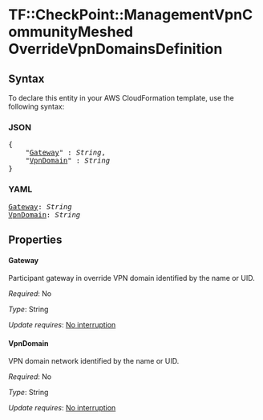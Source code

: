 # TF::CheckPoint::ManagementVpnCommunityMeshed OverrideVpnDomainsDefinition

## Syntax

To declare this entity in your AWS CloudFormation template, use the following syntax:

### JSON

<pre>
{
    "<a href="#gateway" title="Gateway">Gateway</a>" : <i>String</i>,
    "<a href="#vpndomain" title="VpnDomain">VpnDomain</a>" : <i>String</i>
}
</pre>

### YAML

<pre>
<a href="#gateway" title="Gateway">Gateway</a>: <i>String</i>
<a href="#vpndomain" title="VpnDomain">VpnDomain</a>: <i>String</i>
</pre>

## Properties

#### Gateway

Participant gateway in override VPN domain identified by the name or UID.

_Required_: No

_Type_: String

_Update requires_: [No interruption](https://docs.aws.amazon.com/AWSCloudFormation/latest/UserGuide/using-cfn-updating-stacks-update-behaviors.html#update-no-interrupt)

#### VpnDomain

VPN domain network identified by the name or UID.

_Required_: No

_Type_: String

_Update requires_: [No interruption](https://docs.aws.amazon.com/AWSCloudFormation/latest/UserGuide/using-cfn-updating-stacks-update-behaviors.html#update-no-interrupt)


